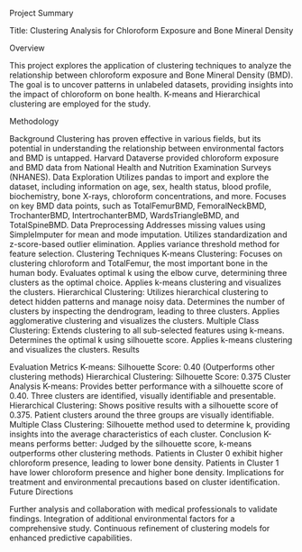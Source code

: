 Project Summary

Title: Clustering Analysis for Chloroform Exposure and Bone Mineral Density

Overview

This project explores the application of clustering techniques to analyze the relationship between chloroform exposure and Bone Mineral Density (BMD). The goal is to uncover patterns in unlabeled datasets, providing insights into the impact of chloroform on bone health. K-means and Hierarchical clustering are employed for the study.

Methodology

Background
Clustering has proven effective in various fields, but its potential in understanding the relationship between environmental factors and BMD is untapped.
Harvard Dataverse provided chloroform exposure and BMD data from National Health and Nutrition Examination Surveys (NHANES).
Data Exploration
Utilizes pandas to import and explore the dataset, including information on age, sex, health status, blood profile, biochemistry, bone X-rays, chloroform concentrations, and more.
Focuses on key BMD data points, such as TotalFemurBMD, FemoralNeckBMD, TrochanterBMD, IntertrochanterBMD, WardsTriangleBMD, and TotalSpineBMD.
Data Preprocessing
Addresses missing values using SimpleImputer for mean and mode imputation.
Utilizes standardization and z-score-based outlier elimination.
Applies variance threshold method for feature selection.
Clustering Techniques
K-means Clustering:
Focuses on clustering chloroform and TotalFemur, the most important bone in the human body.
Evaluates optimal k using the elbow curve, determining three clusters as the optimal choice.
Applies k-means clustering and visualizes the clusters.
Hierarchical Clustering:
Utilizes hierarchical clustering to detect hidden patterns and manage noisy data.
Determines the number of clusters by inspecting the dendrogram, leading to three clusters.
Applies agglomerative clustering and visualizes the clusters.
Multiple Class Clustering:
Extends clustering to all sub-selected features using k-means.
Determines the optimal k using silhouette score.
Applies k-means clustering and visualizes the clusters.
Results

Evaluation Metrics
K-means:
Silhouette Score: 0.40 (Outperforms other clustering methods)
Hierarchical Clustering:
Silhouette Score: 0.375
Cluster Analysis
K-means:
Provides better performance with a silhouette score of 0.40.
Three clusters are identified, visually identifiable and presentable.
Hierarchical Clustering:
Shows positive results with a silhouette score of 0.375.
Patient clusters around the three groups are visually identifiable.
Multiple Class Clustering:
Silhouette method used to determine k, providing insights into the average characteristics of each cluster.
Conclusion
K-means performs better:
Judged by the silhouette score, k-means outperforms other clustering methods.
Patients in Cluster 0 exhibit higher chloroform presence, leading to lower bone density.
Patients in Cluster 1 have lower chloroform presence and higher bone density.
Implications for treatment and environmental precautions based on cluster identification.
Future Directions

Further analysis and collaboration with medical professionals to validate findings.
Integration of additional environmental factors for a comprehensive study.
Continuous refinement of clustering models for enhanced predictive capabilities.
